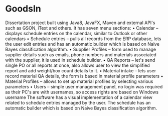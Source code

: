 # GoodsIn

Dissertation project built using Java8, JavaFX, Maven and external API's such as  GSON, iText and others.
It has seven menu sections:
•	Calendar – displays schedule entries on the calendar, similar to Outlook or other calendars 
•	 Schedule entries – pulls all records from the ERP database, lets the user edit entries and has an automatic builder which is based on Naive Bayes classification algorithm.
•	Supplier Profiles – form used to manage supplier details such as emails, phone numbers and materials associated with the supplier, it is used in schedule builder.
•	QA Reports – let's send single PO or all reports at once, also allows user to view the simplified report and add weight/box count details to it.
•	Material intake – lets user record material QA details, the form is based in material profile parameters
•	 Material Profiles – allows to set up material profiles by selecting various parameters
•	Users – simple user management panel, no login was required as their PC's are with usernames, so access rights are based on Windows username The software has a visual implementation of a calendar view related to schedule entries managed by the user. The schedule has an automatic builder which is based on Naive Bayes classification algorithm. 
